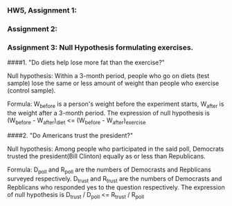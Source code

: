 ### HW5, Assignment 1:

### Assignment 2:

### Assignment 3: Null Hypothesis formulating exercises.
####1. "Do diets help lose more fat than the exercise?"

Null hypothesis: Within a 3-month period, people who go on diets (test sample) lose the same or less amount of weight than people who exercise (control sample).

Formula: W<sub>before</sub> is a person's weight before the experiment starts, W<sub>after</sub> is the weight after a 3-month period. The expression of null hypothesis is (W<sub>before</sub> - W<sub>after</sub>)<sub>diet</sub> <= (W<sub>before</sub> - W<sub>after</sub>)<sub>exercise</sub>

####2. "Do Americans trust the president?"

Null hypothesis: Among people who participated in the said poll, Democrats trusted the president(Bill Clinton) equally as or less than Republicans.

Formula: D<sub>poll</sub> and R<sub>poll</sub> are the numbers of Democrasts and Repblicans surveyed respectively. D<sub>trust</sub> and R<sub>trust</sub> are the numbers of Democrasts and Repblicans who responded yes to the question respectively. The expression of null hypothesis is D<sub>trust</sub> / D<sub>poll</sub> <= R<sub>trust</sub> / R<sub>poll</sub>
